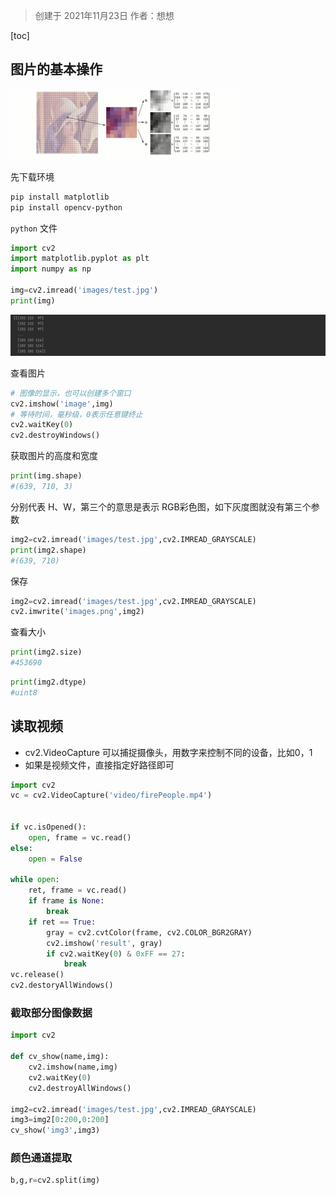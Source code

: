 > 创建于 2021年11月23日
> 作者：想想

[toc]



## 图片的基本操作



<img src="images/image-20211123011700071.png" alt="image-20211123011700071" style="zoom:50%;" />



先下载环境

```sh
pip install matplotlib
pip install opencv-python
```

`python` 文件

```python
import cv2
import matplotlib.pyplot as plt
import numpy as np

img=cv2.imread('images/test.jpg')
print(img)
```

<img src="images/image-20211123013241226.png" alt="image-20211123013241226" style="zoom: 50%;" />

查看图片

```python
# 图像的显示，也可以创建多个窗口
cv2.imshow('image',img)
# 等待时间，毫秒级，0表示任意键终止
cv2.waitKey(0)
cv2.destroyWindows()
```

获取图片的高度和宽度

```python
print(img.shape)
#(639, 710, 3)
```

分别代表 H、W，第三个的意思是表示 RGB彩色图，如下灰度图就没有第三个参数

```python
img2=cv2.imread('images/test.jpg',cv2.IMREAD_GRAYSCALE)
print(img2.shape)
#(639, 710)
```

保存

```python
img2=cv2.imread('images/test.jpg',cv2.IMREAD_GRAYSCALE)
cv2.imwrite('images.png',img2)
```

查看大小

```python
print(img2.size)
#453690
```

```python
print(img2.dtype)
#uint8
```



## 读取视频

+ cv2.VideoCapture 可以捕捉摄像头，用数字来控制不同的设备，比如0，1
+ 如果是视频文件，直接指定好路径即可

```python
import cv2
vc = cv2.VideoCapture('video/firePeople.mp4')


if vc.isOpened():
    open, frame = vc.read()
else:
    open = False

while open:
    ret, frame = vc.read()
    if frame is None:
        break
    if ret == True:
        gray = cv2.cvtColor(frame, cv2.COLOR_BGR2GRAY)
        cv2.imshow('result', gray)
        if cv2.waitKey(0) & 0xFF == 27:
            break
vc.release()
cv2.destoryAllWindows()
```

### 截取部分图像数据

```python
import cv2

def cv_show(name,img):
    cv2.imshow(name,img)
    cv2.waitKey(0)
    cv2.destroyAllWindows()

img2=cv2.imread('images/test.jpg',cv2.IMREAD_GRAYSCALE)
img3=img2[0:200,0:200]
cv_show('img3',img3)
```

### 颜色通道提取

```python
b,g,r=cv2.split(img)
```





